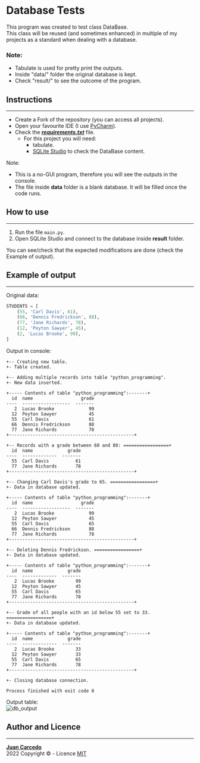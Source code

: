 # Database Tests
This program was created to test class DataBase.  
This class will be reused (and sometimes enhanced) in multiple of my projects as a standard when dealing with a database.
### Note:
- Tabulate is used for pretty print the outputs.  
- Inside "data/" folder the original database is kept.  
- Check "result/" to see the outcome of the program.

## Instructions
***

- Create a Fork of the repository (you can access all projects).
- Open your favourite IDE (I use [PyCharm](https://www.jetbrains.com/pycharm/)).
- Check the ***[requirements.txt](https://github.com/JuanCarcedo/jca-python-projects/blob/main/requirements.txt)*** file.  
  - For this project you will need:
    + tabulate.
    + [SQLite Studio](https://www.sqlitestudio.pl/) to check the DataBase content.

Note:  
- This is a no-GUI program, therefore you will see the outputs in the console.  
- The file inside **data** folder is a blank database. It will be filled once the code runs.

## How to use
***
1) Run the file ```main.py```.
2) Open SQLite Studio and connect to the database inside **result** folder.  

You can see/check that the expected modifications are done (check the Example of output).

## Example of output
***
Original data:  
```python
STUDENTS = [
    (55, 'Carl Davis', 61),
    (66, 'Dennis Fredrickson', 88),
    (77, 'Jane Richards', 78),
    (12, 'Peyton Sawyer', 45),
    (2, 'Lucas Brooke', 99),
]
```

Output in console:  
```
+-- Creating new table.
+- Table created.

+-- Adding multiple records into table "python_programming".
+- New data inserted.

+----- Contents of table "python_programming":-------+
  id  name                  grade
----  ------------------  -------
   2  Lucas Brooke             99
  12  Peyton Sawyer            45
  55  Carl Davis               61
  66  Dennis Fredrickson       88
  77  Jane Richards            78
+-----------------------------------------------+

+-- Records with a grade between 60 and 80: =================+
  id  name             grade
----  -------------  -------
  55  Carl Davis          61
  77  Jane Richards       78
+-----------------------------------------------+

+-- Changing Carl Davis's grade to 65. =================+
+- Data in database updated.

+----- Contents of table "python_programming":-------+
  id  name                  grade
----  ------------------  -------
   2  Lucas Brooke             99
  12  Peyton Sawyer            45
  55  Carl Davis               65
  66  Dennis Fredrickson       88
  77  Jane Richards            78
+-----------------------------------------------+

+-- Deleting Dennis Fredrickson. =================+
+- Data in database updated.

+----- Contents of table "python_programming":-------+
  id  name             grade
----  -------------  -------
   2  Lucas Brooke        99
  12  Peyton Sawyer       45
  55  Carl Davis          65
  77  Jane Richards       78
+-----------------------------------------------+

+-- Grade of all people with an id below 55 set to 33. =================+
+- Data in database updated.

+----- Contents of table "python_programming":-------+
  id  name             grade
----  -------------  -------
   2  Lucas Brooke        33
  12  Peyton Sawyer       33
  55  Carl Davis          65
  77  Jane Richards       78
+-----------------------------------------------+

+- Closing database connection.

Process finished with exit code 0

```

Output table:     
![db_output](/readme_images/db_result.PNG)

## Author and Licence
****
**[Juan Carcedo](https://github.com/JuanCarcedo)**  
2022 Copyright © - Licence [MIT](https://github.com/JuanCarcedo/jca-python-projects/blob/main/LICENSE.txt)